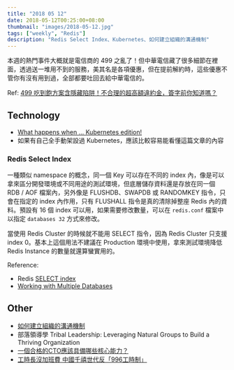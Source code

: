 ```yaml
---
title: "2018 05 12"
date: 2018-05-12T00:25:00+08:00
thumbnail: "images/2018-05-12.jpg"
tags: ["weekly", "Redis"]
description: "Redis Select Index、Kubernetes、如何建立組織的溝通機制"
---
```


本週的熱門事件大概就是電信商的 499 之亂了！但中華電信藏了很多細節在裡面，透過送一堆用不到的服務，美其名是各項優惠，但在提前解約時，這些優惠不管你有沒有用到過，全部都要吐回去給中華電信的。

Ref: [499 吃到飽方案含隱藏陷阱！不合理的超高額違約金，簽字前你知道嗎？](http://www.eprice.com.tw/mobile/talk/5035/5079564/1/)

## Technology

* [What happens when ... Kubernetes edition!](https://github.com/jamiehannaford/what-happens-when-k8s)
 * 如果有自己全手動架設過 Kubernetes，應該比較容易能看懂這篇文章的內容

### Redis Select Index

一種類似 namespace 的概念，同一個 Key 可以存在不同的 index 內，像是可以拿來區分開發環境或不同用途的測試環境，但底層儲存資料還是存放在同一個 RDB / AOF 檔案內，另外像是 FLUSHDB、SWAPDB 或 RANDOMKEY 指令，只會在指定的 index 內作用，只有 FLUSHALL 指令是真的清除掉整座 Redis 內的資料。預設有 16 個 index 可以用，如果需要修改數量，可以在 `redis.conf` 檔案中以指定 `databases 32` 方式來修改。

當使用 Redis Cluster 的時候就不能用 SELECT 指令，因為 Redis Cluster 只支援 index 0。基本上這個用法不建議在 Production 環境中使用，拿來測試環境降低 Redis Instance 的數量就還算蠻實用的。

Reference:

* Redis [SELECT index](https://redis.io/commands/select)
* [Working with Multiple Databases](http://www.rediscookbook.org/multiple_databases.html)

## Other

* [如何建立組織的溝通機制](https://medium.com/@fatfingererr/527ab367e18e)
 * 部落領導學 Tribal Leadership: Leveraging Natural Groups to Build a Thriving Organization
* [一個合格的CTO應該具備哪些核心能力？](https://mp.weixin.qq.com/s?__biz=MzIwMzg1ODcwMw==&mid=2247487726&idx=1&sn=32cdc80cbb8c9f5ae78cd4e95880411e)
* [工時長沒加班費 中國千禧世代反「996工時制」](https://dq.yam.com/post.php?id=9277)
